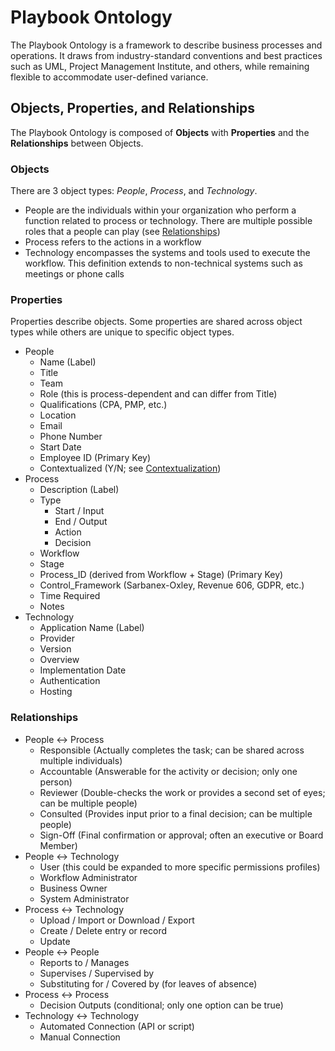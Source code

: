 # Playbook Ontology

The Playbook Ontology is a framework to describe business processes and operations.
It draws from industry-standard conventions and best practices such as UML,
Project Management Institute, and others, while remaining flexible to accommodate user-defined variance.

## Objects, Properties, and Relationships

The Playbook Ontology is composed of **Objects** with **Properties** and the **Relationships**
between Objects.

### Objects

There are 3 object types: *People*, *Process*, and *Technology*.

* People are the individuals within your organization who perform a function related to process
or technology. There are multiple possible roles that a people can play (see [Relationships](#relationships))
* Process refers to the actions in a workflow
* Technology encompasses the systems and tools used to execute the workflow. This
definition extends to non-technical systems such as meetings or phone calls

### Properties

Properties describe objects. Some properties are shared across object types while
others are unique to specific object types.

* People
  * Name (Label)
  * Title
  * Team
  * Role (this is process-dependent and can differ from Title)
  * Qualifications (CPA, PMP, etc.)
  * Location
  * Email
  * Phone Number
  * Start Date
  * Employee ID (Primary Key)
  * Contextualized (Y/N; see [Contextualization](#contextualization.md))
* Process
  * Description (Label)
  * Type
    * Start / Input
    * End / Output
    * Action
    * Decision
  * Workflow
  * Stage
  * Process_ID (derived from Workflow + Stage) (Primary Key)
  * Control_Framework (Sarbanex-Oxley, Revenue 606, GDPR, etc.)
  * Time Required
  * Notes
* Technology
  * Application Name (Label)
  * Provider
  * Version
  * Overview
  * Implementation Date
  * Authentication
  * Hosting

### Relationships

* People <-> Process
  * Responsible (Actually completes the task; can be shared across multiple individuals)
  * Accountable (Answerable for the activity or decision; only one person)
  * Reviewer (Double-checks the work or provides a second set of eyes; can be multiple people)
  * Consulted (Provides input prior to a final decision; can be multiple people)
  * Sign-Off (Final confirmation or approval; often an executive or Board Member)
* People <-> Technology
  * User (this could be expanded to more specific permissions profiles)
  * Workflow Administrator
  * Business Owner
  * System Administrator
* Process <-> Technology
  * Upload / Import or Download / Export
  * Create / Delete entry or record
  * Update
* People <-> People
  * Reports to / Manages
  * Supervises / Supervised by
  * Substituting for / Covered by (for leaves of absence)
* Process <-> Process
  * Decision Outputs (conditional; only one option can be true)
* Technology <-> Technology
  * Automated Connection (API or script)
  * Manual Connection
